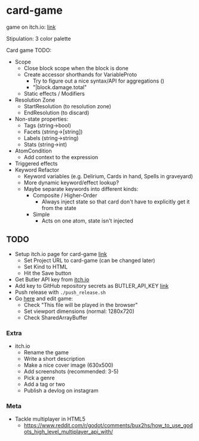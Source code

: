 # card-game

game on itch.io: [link](https://thewarlock.itch.io/card-game)

Stipulation: 3 color palette

Card game TODO:

- Scope
  - Close block scope when the block is done
  - Create accessor shorthands for VariableProto
    - Try to figure out a nice syntax/API for aggregations ()
    - "|block.damage.total"
  - Static effects / Modifiers
- Resolution Zone
  - StartResolution (to resolution zone)
  - EndResolution (to discard)
- Non-state properties:
  - Tags (string->bool)
  - Facets (string->[string])
  - Labels (string->string)
  - Stats (string->int)
- AtomCondition
  - Add context to the expression
- Triggered effects
- Keyword Refactor
  - Keyword variables (e.g. Delirium, Cards in hand, Spells in graveyard)
  - More dynamic keyword/effect lookup?
  - Maybe separate keywords into different kinds:
    - Composite / Higher-Order
      - Always inject state so that card don't have to explicitly get it from the state
    - Simple
      - Acts on one atom, state isn't injected

## TODO

- Setup itch.io page for card-game [link](https://itch.io/game/new)
  - Set Project URL to card-game (can be changed later)
  - Set Kind to HTML
  - Hit the Save button
- Get Butler API key from [itch.io](https://itch.io/user/settings/api-keys)
- Add key to GitHub repository secrets as BUTLER_API_KEY [link](https://github.com/bjornarprytz/card-game/settings/secrets/actions)
- Push release with `./push_release.sh`
- Go [here](https://itch.io/game/new) and edit game:
  - Check "This file will be played in the browser"
  - Set viewport dimensions (normal: 1280x720)
  - Check SharedArrayBuffer

### Extra

- itch.io
  - Rename the game
  - Write a short description
  - Make a nice cover image (630x500)
  - Add screenshots (recommended: 3-5)
  - Pick a genre
  - Add a tag or two
  - Publish a devlog on instagram

### Meta

- Tackle multiplayer in HTML5
  - https://www.reddit.com/r/godot/comments/bux2hs/how_to_use_godots_high_level_multiplayer_api_with/
